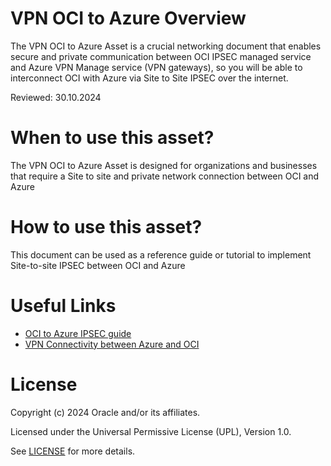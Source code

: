 # VPN OCI to Azure Overview
 
The VPN OCI to Azure Asset is a crucial networking document that enables secure and private communication between OCI IPSEC managed service and Azure VPN Manage service (VPN gateways), so you will be able to interconnect OCI with Azure via Site to Site IPSEC over the internet.

Reviewed: 30.10.2024
 
# When to use this asset?

The VPN OCI to Azure Asset is designed for organizations and businesses that require a Site to site and private network connection between OCI and Azure
 
# How to use this asset?
 
This document can be used as a reference guide or tutorial to implement Site-to-site IPSEC between OCI and Azure
 
# Useful Links 

- [OCI to Azure IPSEC guide ](files/S2S%20IPSEC%20between%20Azure%20and%20OCI_v1.pdf)
- [VPN Connectivity between Azure and OCI](https://videohub.oracle.com/media/VPN+Connectivity+between+Azure+and+OCI/1_bmtogfh2)

 
# License

Copyright (c) 2024 Oracle and/or its affiliates.

Licensed under the Universal Permissive License (UPL), Version 1.0.

See [LICENSE](https://github.com/oracle-devrel/technology-engineering/blob/main/LICENSE) for more details.
